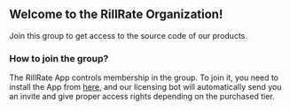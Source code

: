 ## Welcome to the RillRate Organization!

Join this group to get access to the source code of our products.

### How to join the group?

The RillRate App controls membership in the group. To join it,
you need to install the App from [here][app], and our licensing bot will
automatically send you an invite and give proper access rights
depending on the purchased tier.

[app]: https://github.com/apps/rillrate
